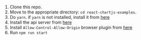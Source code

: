 
1. Clone this repo.
2. Move to the appropriate directory: `cd react-chartjs-examples`.<br />
3. Do `yarn`. if `yarn` is not installed, install it from <a href="https://yarnpkg.com/lang/en/docs/install/">here</a>
4. Install the api server from <a href="https://github.com/vishnusajev/python-test-apis">here</a>
5. Install `Allow-Control-Allow-Origin` browser plugin from <a href="https://chrome.google.com/webstore/detail/allow-control-allow-origi/nlfbmbojpeacfghkpbjhddihlkkiljbi?hl=en">here</a>
6. Run `npm run start`
